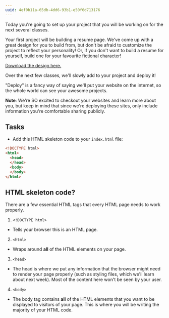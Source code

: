 ```yaml
---
uuid: 4ef0b11a-65db-4dd6-93b1-e50f6d713176
---
```


Today you're going to set up your project that you will be working on for the next several classes.


Your first project will be building a resume page. We've come up with a great design for you to build from, but don't be afraid to customize the project to reflect your personality! Or, if you don't want to build a resume for yourself, build one for your favourite fictional character!


[Download the design here.](https://cl.ly/2u3D2E2f1m08)

Over the next few classes, we'll slowly add to your project and deploy it!

"Deploy" is a fancy way of saying we'll put your website on the internet, so the whole world can see your awesome projects.

**Note**: We're SO excited to checkout your websites and learn more about you, but keep in mind that since we're deploying these sites, only include information you're comfortable sharing publicly.

## Tasks

- Add this HTML skeleton code to your `index.html` file:

```html
<!DOCTYPE html>
<html>
  <head>
  </head>
  <body>
  </body>
</html>
```

## HTML skeleton code?

There are a few essential HTML tags that every HTML page needs to work properly.

1. `<!DOCTYPE html>`
  - Tells your browser this is an HTML page.
2. `<html>`
  - Wraps around **all** of the HTML elements on your page.
3. `<head>`
  - The head is where we put any information that the browser might need to render your page properly (such as styling files, which we'll learn about next week). Most of the content here
  won't be seen by your user.
4. `<body>`
  - The body tag contains **all** of the HTML elements that you want to be displayed to visitors of your page. This is where you will be writing the majority of your HTML code.
